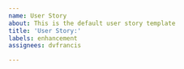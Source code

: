 ```yaml
---
name: User Story
about: This is the default user story template
title: 'User Story:'
labels: enhancement
assignees: dvfrancis

---
```




